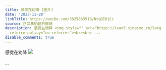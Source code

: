 ```yaml
---
title: 感觉在劝降 [图片]
date: '2023-11-20'
linkTitle: https://weibo.com/3825863518/NtqDI0jCc
source: 正宗毒奶菇的微博
description: 感觉在劝降 <img style="" src="https://tvax3.sinaimg.cn/large/e40a0b5egy1hk1hpms7o3j21hc0pp1hp.jpg"
  referrerpolicy="no-referrer"><br><br> ...
disable_comments: true
---
```

感觉在劝降 <img style="" src="https://tvax3.sinaimg.cn/large/e40a0b5egy1hk1hpms7o3j21hc0pp1hp.jpg" referrerpolicy="no-referrer"><br><br> ...
